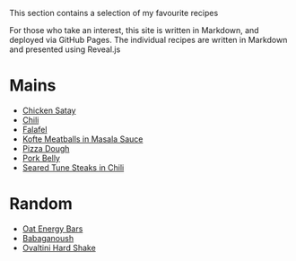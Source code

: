 This section contains a selection of my favourite recipes

For those who take an interest, this site is written in Markdown, and deployed via GitHub Pages. The individual recipes are written in Markdown and presented using Reveal.js

# Mains
- [Chicken Satay]()
- [Chili](chili.html)
- [Falafel]()
- [Kofte Meatballs in Masala Sauce]()
- [Pizza Dough](pizzadough.html)
- [Pork Belly](porkbelly.html)
- [Seared Tune Steaks in Chili]()

# Random
- [Oat Energy Bars](energybars.html)
- [Babaganoush]()
- [Ovaltini Hard Shake](ovaltini.html)
